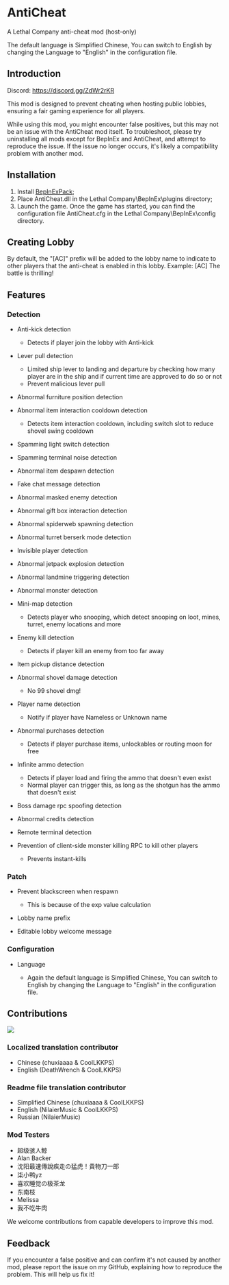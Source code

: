 # AntiCheat

A Lethal Company anti-cheat mod (host-only)

The default language is Simplified Chinese, You can switch to English by changing the Language to "English" in the configuration file.

## Introduction

Discord: https://discord.gg/ZdWr2rKR

This mod is designed to prevent cheating when hosting public lobbies, ensuring a fair gaming experience for all players.

While using this mod, you might encounter false positives, but this may not be an issue with the AntiCheat mod itself. To troubleshoot, please try uninstalling all mods except for BepInEx and AntiCheat, and attempt to reproduce the issue. If the issue no longer occurs, it's likely a compatibility problem with another mod.

## Installation

1. Install [BepInExPack](https://thunderstore.io/c/lethal-company/p/BepInEx/BepInExPack);
2. Place AntiCheat.dll in the Lethal Company\BepInEx\plugins directory;
3. Launch the game. Once the game has started, you can find the configuration file AntiCheat.cfg in the Lethal Company\BepInEx\config directory.

## Creating Lobby

By default, the "[AC]" prefix will be added to the lobby name to indicate to other players that the anti-cheat is enabled in this lobby.
Example: [AC] The battle is thrilling!

## Features

### Detection

* Anti-kick detection

  * Detects if player join the lobby with Anti-kick

* Lever pull detection

  * Limited ship lever to landing and departure by checking how many player are in the ship and if current time are approved to do so or not
  * Prevent malicious lever pull

* Abnormal furniture position detection
* Abnormal item interaction cooldown detection

  * Detects item interaction cooldown, including switch slot to reduce shovel swing cooldown

* Spamming light switch detection
* Spamming terminal noise detection
* Abnormal item despawn detection
* Fake chat message detection
* Abnormal masked enemy detection
* Abnormal gift box interaction detection
* Abnormal spiderweb spawning detection
* Abnormal turret berserk mode detection
* Invisible player detection
* Abnormal jetpack explosion detection
* Abnormal landmine triggering detection
* Abnormal monster detection
* Mini-map detection

  * Detects player who snooping, which detect snooping on loot, mines, turret, enemy locations and more

* Enemy kill detection

  * Detects if player kill an enemy from too far away

* Item pickup distance detection
* Abnormal shovel damage detection

  * No 99 shovel dmg!

* Player name detection

  * Notify if player have Nameless or Unknown name

* Abnormal purchases detection

  * Detects if player purchase items, unlockables or routing moon for free

* Infinite ammo detection

  * Detects if player load and firing the ammo that doesn't even exist
  * Normal player can trigger this, as long as the shotgun has the ammo that doesn't exist

* Boss damage rpc spoofing detection
* Abnormal credits detection
* Remote terminal detection
* Prevention of client-side monster killing RPC to kill other players

  * Prevents instant-kills


### Patch

* Prevent blackscreen when respawn

  * This is because of the exp value calculation

* Lobby name prefix
* Editable lobby welcome message

### Configuration

* Language

  * Again the default language is Simplified Chinese, You can switch to English by changing the Language to "English" in the configuration file.

## Contributions

<a href="https://github.com/chuxiaaaa/AntiCheat/graphs/contributors">
  <img src="https://contrib.rocks/image?repo=chuxiaaaa/AntiCheat" />
</a>

### Localized translation contributor

* Chinese (chuxiaaaa & CoolLKKPS)
* English (DeathWrench & CoolLKKPS)

### Readme file translation contributor

* Simplified Chinese (chuxiaaaa & CoolLKKPS)
* English (NilaierMusic & CoolLKKPS)
* Russian (NilaierMusic)

### Mod Testers

* 超级骇人鲸 
* Alan Backer
* 沈阳最速傳說疾走の猛虎！貴物刀一郎
* 柒小鸭yz
* 喜欢睡觉の极茶龙 
* 东南枝
* Melissa
* 我不吃牛肉

We welcome contributions from capable developers to improve this mod.

## Feedback
If you encounter a false positive and can confirm it's not caused by another mod, please report the issue on my GitHub, explaining how to reproduce the problem. This will help us fix it!

